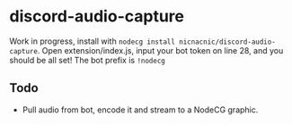 # discord-audio-capture
Work in progress, install with `nodecg install nicnacnic/discord-audio-capture`. Open extension/index.js, input your bot token on line 28, and you should be all set! The bot prefix is `!nodecg `

## Todo
- Pull audio from bot, encode it and stream to a NodeCG graphic.
